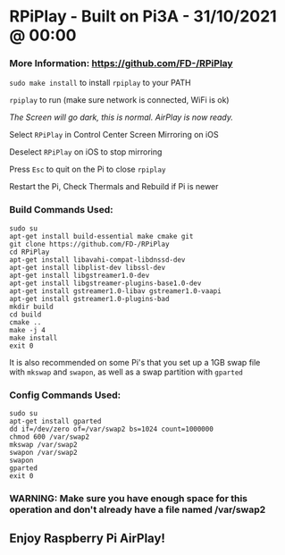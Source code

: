 # RPiPlay - Built on Pi3A - 31/10/2021 @ 00:00

### More Information: https://github.com/FD-/RPiPlay

`sudo make install` to install `rpiplay` to your PATH

`rpiplay` to run (make sure network is connected, WiFi is ok)

*The Screen will go dark, this is normal. AirPlay is now ready.*

Select `RPiPlay` in Control Center Screen Mirroring on iOS

Deselect `RPiPlay` on iOS to stop mirroring

Press `Esc` to quit on the Pi to close `rpiplay`

Restart the Pi, Check Thermals and Rebuild if Pi is newer

### Build Commands Used:
```
sudo su
apt-get install build-essential make cmake git
git clone https://github.com/FD-/RPiPlay
cd RPiPlay
apt-get install libavahi-compat-libdnssd-dev
apt-get install libplist-dev libssl-dev
apt-get install libgstreamer1.0-dev
apt-get install libgstreamer-plugins-base1.0-dev
apt-get install gstreamer1.0-libav gstreamer1.0-vaapi
apt-get install gstreamer1.0-plugins-bad
mkdir build
cd build
cmake ..
make -j 4
make install
exit 0
```

It is also recommended on some Pi's that you set up a 1GB swap file \
with `mkswap` and `swapon`, as well as a swap partition with `gparted`

### Config Commands Used:
```
sudo su
apt-get install gparted
dd if=/dev/zero of=/var/swap2 bs=1024 count=1000000
chmod 600 /var/swap2
mkswap /var/swap2
swapon /var/swap2
swapon
gparted
exit 0
```
### WARNING: Make sure you have enough space for this operation and don't already have a file named /var/swap2

## Enjoy Raspberry Pi AirPlay!
